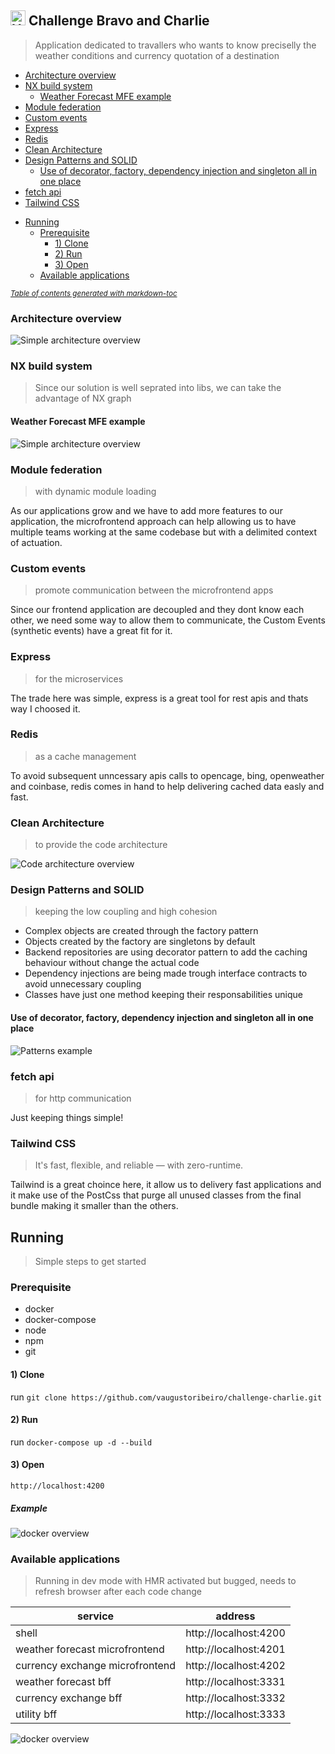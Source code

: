 ## <img src="https://avatars1.githubusercontent.com/u/7063040?v=4&s=200.jpg" alt="HU" width="24" /> Challenge Bravo and Charlie
> Application dedicated to travallers who wants to know preciselly the weather conditions and currency quotation of a destination

  * [Architecture overview](#architecture-overview)
  * [NX build system](#nx-build-system)
    + [Weather Forecast MFE example](#weather-forecast-mfe-example)
  * [Module federation](#module-federation)
  * [Custom events](#custom-events)
  * [Express](#express)
  * [Redis](#redis)
  * [Clean Architecture](#clean-architecture)
  * [Design Patterns and SOLID](#design-patterns-and-solid)
    + [Use of decorator, factory, dependency injection and singleton all in one place](#use-of-decorator--factory--dependency-injection-and-singleton-all-in-one-place)
  * [fetch api](#fetch-api)
  * [Tailwind CSS](#tailwind-css)
- [Running](#running)
  * [Prerequisite](#prerequisite)
    + [1) Clone](#1--clone)
    + [2) Run](#2--run)
    + [3) Open](#3--open)
  * [Available applications](#available-applications)

<small><i><a href='http://ecotrust-canada.github.io/markdown-toc/'>Table of contents generated with markdown-toc</a></i></small>


### Architecture overview
![Simple architecture overview](/docs/simple-architecture-overview.png)

### NX build system
> Since our solution is well seprated into libs, we can take the advantage of NX graph
#### Weather Forecast MFE example
![Simple architecture overview](/docs/example-weather-forecast.png)

### Module federation
> with dynamic module loading

As our applications grow and we have to add more features to our application, the microfrontend approach can help allowing us to have multiple teams working at the same codebase but with a delimited context of actuation.

### Custom events
> promote communication between the microfrontend apps

Since our frontend application are decoupled and they dont know each other, we need some way to allow them to communicate, the Custom Events (synthetic events) have a great fit for it.

### Express
> for the microservices

The trade here was simple, express is a great tool for rest apis and thats way I choosed it.

### Redis
>  as a cache management

To avoid subsequent unncessary apis calls to opencage, bing, openweather and coinbase, redis comes in hand to help delivering cached data easly and fast.

### Clean Architecture
> to provide the code architecture

![Code architecture overview](/docs/code-architecture-overview.png)

### Design Patterns and SOLID
> keeping the low coupling and high cohesion
- Complex objects are created through the factory pattern
- Objects created by the factory are singletons by default
- Backend repositories are using decorator pattern to add the caching behaviour without change the actual code
- Dependency injections are being made trough interface contracts to avoid unnecessary coupling
- Classes have just one method keeping their responsabilities unique

#### Use of decorator, factory, dependency injection and singleton all in one place
![Patterns example](/docs/patterns-example.png)

### fetch api
>  for http communication

Just keeping things simple!

### Tailwind CSS
> It's fast, flexible, and reliable — with zero-runtime.

Tailwind is a great choince here, it allow us to delivery fast applications and it make use of the PostCss that purge all unused classes from the final bundle making it smaller than the others.

## Running
> Simple steps to get started

### Prerequisite
- docker
- docker-compose
- node
- npm
- git

#### 1) Clone
run `git clone https://github.com/vaugustoribeiro/challenge-charlie.git`

#### 2) Run
run `docker-compose up -d --build`

#### 3) Open
`http://localhost:4200`

##### Example
![docker overview](/docs/app-running.png)

### Available applications
> Running in dev mode with HMR activated but bugged, needs to refresh browser after each code change

| service                         | address               |
|---------------------------------|-----------------------|
| shell                           | http://localhost:4200 |
| weather forecast microfrontend  | http://localhost:4201 |
| currency exchange microfrontend | http://localhost:4202 |
| weather forecast bff            | http://localhost:3331 |
| currency exchange bff           | http://localhost:3332 |
| utility bff                     | http://localhost:3333 |

![docker overview](/docs/docker.png)

